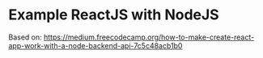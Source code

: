 # Example ReactJS with NodeJS

Based on: <https://medium.freecodecamp.org/how-to-make-create-react-app-work-with-a-node-backend-api-7c5c48acb1b0>